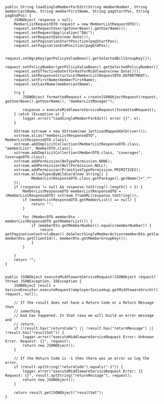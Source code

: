 	public String loadSingleMemberForEdit(String memberNumber, String memberLastName, String memberFirstName, String pagStartPos, String pagEndPos) {
		JSONObject response = null;
		MemberListRequestDTO request = new MemberListRequestDTO();
		request.setRequestUser(getUserBean().getUserName());
		request.setRequestApplication("OAc");
		request.setRequestDate(new Date());
		request.setPaginationStartPosition(pagStartPos);
		request.setPaginationEndPosition(pagEndPos);

		request.setBgrpKey(getPolicyValueBean().getSelectedBillGroupKey());
		request.setPolicyNumber(getPolicyValueBean().getSelectedPolicyNumber());
		request.setEffectiveDate(formatForMiddleware(new Date()));
		request.setResponseStructure(MemberListRequestDTO.DEPARTMENT);
		request.setFirstName(memberFirstName);
		request.setLastName(memberLastName);

		try {
			JSONObject formattedRequest = createJSONObjectRequest(request, getUserBean().getUserName(), "memberListManager");

			response = executeMiddlewareServiceRequest(formattedRequest);
		} catch (Exception e) {
			logger.error("loadSingleMemberForEdit() error {}", e);
		}

		XStream xstream = new XStream(new JettisonMappedXmlDriver());
		xstream.alias("memberListResponseDTO", MemberListResponseDTO.class);
		xstream.addImplicitCollection(MemberListResponseDTO.class, "memberList", MemberDTO.class);
		xstream.addImplicitCollection(MemberDTO.class, "coverages", CoverageDTO.class);
		xstream.addPermission(NoTypePermission.NONE);
		xstream.addPermission(NullPermission.NULL);
		xstream.addPermission(PrimitiveTypePermission.PRIMITIVES);
		xstream.allowTypesByWildcard(new String[] {
				MemberListResponseDTO.class.getPackage().getName()+".*"
		});
		if (response != null && response.toString().length() > 2) {
			MemberListResponseDTO memberListResponseDTO = (MemberListResponseDTO) xstream.fromXML(response.toString());
			if (memberListResponseDTO.getMemberList() == null) {
				return "";
			}

			for (MemberDTO memberDto : memberListResponseDTO.getMemberList()) {
				if (memberDto.getMemberNumber().equals(memberNumber)) {
					return getPaginationControlsBean().doSelectSingleMemberAction(memberDto.getCaseMbrKey(), memberDto.getClientId(), memberDto.getMemberGroupKey());
				}
			}

		}
		return "";
	}
	
	
	public JSONObject executeMiddlewareServiceRequest(JSONObject request) throws JSONException, IOException {
		JSONObject result = ServiceExecutor.executeRequest(employerIocLookup.getMiddlewareSrvcUrl(), request, null);

		// If the result does not have a Return Code or a Return Message then
		// something
		// bad has happened. In that case we will build an error message and
		// return.
		if (!result.has("returnCode") || !result.has("returnMessage") || !result.has("resultSet")) {
			logger.error("executeMiddlewareServiceRequest Error: Unknown Error. Request: {}", request);
			return new JSONObject();
		}

		// If the Return Code is -1 then there was an error so log the error.
		if (result.optString("returnCode").equals("-1")) {
			logger.error("executeMiddlewareServiceRequest Error: {} Request: {}", result.optString("returnMessage"), request);
			return new JSONObject();
		}

		return result.getJSONObject("resultSet");
	}

	
